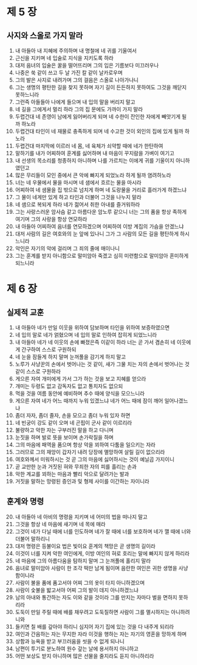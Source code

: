 # 제 5 장

## 사지와 스올로 가지 말라
1. 내 아들아 내 지혜에 주의하며 내 명철에 네 귀를 기울여서 
2. 근신을 지키며 네 입술로 지식을 지키도록 하라 
3. 대저 음녀의 입술은 꿀을 떨어뜨리며 그의 입은 기름보다 미끄러우나 
4. 나중은 쑥 같이 쓰고 두 날 가진 칼 같이 날카로우며 
5. 그의 발은 사지로 내려가며 그의 걸음은 스올로 나아가나니 
6. 그는 생명의 평탄한 길을 찾지 못하며 자기 길이 든든하지 못하여도 그것을 깨닫지 못하느니라 
7. 그런즉 아들들아 나에게 들으며 내 입의 말을 버리지 말고 
8. 네 길을 그에게서 멀리 하라 그의 집 문에도 가까이 가지 말라 
9. 두렵건대 네 존영이 남에게 잃어버리게 되며 네 수한이 잔인한 자에게 빼앗기게 될까 하노라 
10. 두렵건대 타인이 네 재물로 충족하게 되며 네 수고한 것이 외인의 집에 있게 될까 하노라 
11. 두렵건대 마지막에 이르러 네 몸, 네 육체가 쇠약할 때에 네가 한탄하여 
12. 말하기를 내가 어찌하여 훈계를 싫어하며 내 마음이 꾸지람을 가벼이 여기고 
13. 내 선생의 목소리를 청종하지 아니하며 나를 가르치는 이에게 귀를 기울이지 아니하였던고 
14. 많은 무리들이 모인 중에서 큰 악에 빠지게 되었노라 하게 될까 염려하노라 
15. 너는 네 우물에서 물을 마시며 네 샘에서 흐르는 물을 마시라 
16. 어찌하여 네 샘물을 집 밖으로 넘치게 하며 네 도랑물을 거리로 흘러가게 하겠느냐 
17. 그 물이 네게만 있게 하고 타인과 더불어 그것을 나누지 말라 
18. 네 샘으로 복되게 하라 네가 젊어서 취한 아내를 즐거워하라 
19. 그는 사랑스러운 암사슴 같고 아름다운 암노루 같으니 너는 그의 품을 항상 족하게 여기며 그의 사랑을 항상 연모하라 
20. 내 아들아 어찌하여 음녀를 연모하겠으며 어찌하여 이방 계집의 가슴을 안겠느냐 
21. 대저 사람의 길은 여호와의 눈 앞에 있나니 그가 그 사람의 모든 길을 평탄하게 하시느니라 
22. 악인은 자기의 악에 걸리며 그 죄의 줄에 매이나니 
23. 그는 훈계를 받지 아니함으로 말미암아 죽겠고 심히 미련함으로 말미암아 혼미하게 되느니라




# 제 6 장

## 실제적 교훈
1. 내 아들아 네가 만일 이웃을 위하여 담보하며 타인을 위하여 보증하였으면 
2. 네 입의 말로 네가 얽혔으며 네 입의 말로 인하여 잡히게 되었느니라 
3. 내 아들아 네가 네 이웃의 손에 빠졌은즉 이같이 하라 너는 곧 가서 겸손히 네 이웃에게 간구하여 스스로 구원하되 
4. 네 눈을 잠들게 하지 말며 눈꺼풀을 감기게 하지 말고 
5. 노루가 사냥꾼의 손에서 벗어나는 것 같이, 새가 그물 치는 자의 손에서 벗어나는 것 같이 스스로 구원하라 
6. 게으른 자여 개미에게 가서 그가 하는 것을 보고 지혜를 얻으라 
7. 개미는 두령도 없고 감독자도 없고 통치자도 없으되 
8. 먹을 것을 여름 동안에 예비하며 추수 때에 양식을 모으느니라 
9. 게으른 자여 네가 어느 때까지 누워 있겠느냐 네가 어느 때에 잠이 깨어 일어나겠느냐 
10. 좀더 자자, 좀더 졸자, 손을 모으고 좀더 누워 있자 하면 
11. 네 빈궁이 강도 같이 오며 네 곤핍이 군사 같이 이르리라 
12. 불량하고 악한 자는 구부러진 말을 하고 다니며 
13. 눈짓을 하며 발로 뜻을 보이며 손가락질을 하며 
14. 그의 마음에 패역을 품으며 항상 악을 꾀하여 다툼을 일으키는 자라 
15. 그러므로 그의 재앙이 갑자기 내려 당장에 멸망하여 살릴 길이 없으리라 
16. 여호와께서 미워하시는 것 곧 그의 마음에 싫어하시는 것이 예닐곱 가지이니 
17. 곧 교만한 눈과 거짓된 혀와 무죄한 자의 피를 흘리는 손과 
18. 악한 계교를 꾀하는 마음과 빨리 악으로 달려가는 발과 
19. 거짓을 말하는 망령된 증인과 및 형제 사이를 이간하는 자이니라 
## 훈계와 명령
20. 내 아들아 네 아비의 명령을 지키며 네 어미의 법을 떠나지 말고 
21. 그것을 항상 네 마음에 새기며 네 목에 매라 
22. 그것이 네가 다닐 때에 너를 인도하며 네가 잘 때에 너를 보호하며 네가 깰 때에 너와 더불어 말하리니 
23. 대저 명령은 등불이요 법은 빛이요 훈계의 책망은 곧 생명의 길이라 
24. 이것이 너를 지켜 악한 여인에게, 이방 여인의 혀로 호리는 말에 빠지지 않게 하리라 
25. 네 마음에 그의 아름다움을 탐하지 말며 그 눈꺼풀에 홀리지 말라 
26. 음녀로 말미암아 사람이 한 조각 떡만 남게 됨이며 음란한 여인은 귀한 생명을 사냥함이니라 
27. 사람이 불을 품에 품고서야 어찌 그의 옷이 타지 아니하겠으며 
28. 사람이 숯불을 밟고서야 어찌 그의 발이 데지 아니하겠느냐 
29. 남의 아내와 통간하는 자도 이와 같을 것이라 그를 만지는 자마다 벌을 면하지 못하리라 
30. 도둑이 만일 주릴 때에 배를 채우려고 도둑질하면 사람이 그를 멸시하지는 아니하려니와 
31. 들키면 칠 배를 갚아야 하리니 심지어 자기 집에 있는 것을 다 내주게 되리라 
32. 여인과 간음하는 자는 무지한 자라 이것을 행하는 자는 자기의 영혼을 망하게 하며 
33. 상함과 능욕을 받고 부끄러움을 씻을 수 없게 되나니 
34. 남편이 투기로 분노하여 원수 갚는 날에 용서하지 아니하고 
35. 어떤 보상도 받지 아니하며 많은 선물을 줄지라도 듣지 아니하리라


